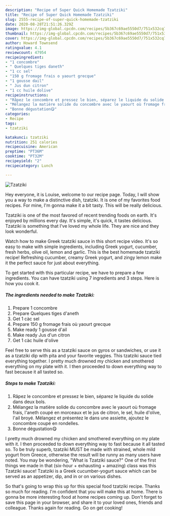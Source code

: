 ```yaml
---
description: "Recipe of Super Quick Homemade Tzatziki"
title: "Recipe of Super Quick Homemade Tzatziki"
slug: 2555-recipe-of-super-quick-homemade-tzatziki
date: 2020-08-28T21:51:26.329Z
image: https://img-global.cpcdn.com/recipes/5b367c69ae5550d7/751x532cq70/tzatziki-photo-principale-de-la-recette.jpg
thumbnail: https://img-global.cpcdn.com/recipes/5b367c69ae5550d7/751x532cq70/tzatziki-photo-principale-de-la-recette.jpg
cover: https://img-global.cpcdn.com/recipes/5b367c69ae5550d7/751x532cq70/tzatziki-photo-principale-de-la-recette.jpg
author: Howard Townsend
ratingvalue: 4.1
reviewcount: 47954
recipeingredient:
- "1 concombre"
- " Quelques tiges daneth"
- "1 cc sel"
- "150 g fromage frais o yaourt grecque"
- "1 gousse dail"
- " Jus dun citron"
- "1 cc huile dolive"
recipeinstructions:
- "Râpez le concombre et pressez le bien, séparez le liquide du solide dans deux bols."
- "Mélangez la matière solide du concombre avec le yaourt où fromage frais, l&#39;aneth coupé en morceaux et le jus de citron, le sel, huile d&#39;olive, l&#39;ail broyé. Mélangez et présentez le dans une assiette, ajoutez le concombre coupé en rondelles."
- "Bonne dégustation😋"
categories:
- Recipe
tags:
- tzatziki

katakunci: tzatziki 
nutrition: 251 calories
recipecuisine: American
preptime: "PT36M"
cooktime: "PT32M"
recipeyield: "2"
recipecategory: Lunch

---
```



![Tzatziki](https://img-global.cpcdn.com/recipes/5b367c69ae5550d7/751x532cq70/tzatziki-photo-principale-de-la-recette.jpg)

Hey everyone, it is Louise, welcome to our recipe page. Today, I will show you a way to make a distinctive dish, tzatziki. It is one of my favorites food recipes. For mine, I'm gonna make it a bit tasty. This will be really delicious.

Tzatziki is one of the most favored of recent trending foods on earth. It's enjoyed by millions every day. It's simple, it's quick, it tastes delicious. Tzatziki is something that I've loved my whole life. They are nice and they look wonderful.

Watch how to make Greek tzatziki sauce in this short recipe video. It&#39;s so easy to make with simple ingredients, including Greek yogurt, cucumber, fresh herbs, olive oil, lemon and garlic. This is the best homemade tzatziki recipe! Refreshing cucumber, creamy Greek yogurt, and zingy lemon make it the perfect sauce for just about everything.


To get started with this particular recipe, we have to prepare a few ingredients. You can have tzatziki using 7 ingredients and 3 steps. Here is how you cook it.

<!--inarticleads1-->

##### The ingredients needed to make Tzatziki:

1. Prepare 1 concombre
1. Prepare  Quelques tiges d&#39;aneth
1. Get 1 càc sel
1. Prepare 150 g fromage frais où yaourt grecque
1. Make ready 1 gousse d&#39;ail
1. Make ready  Jus d&#39;un citron
1. Get 1 càc huile d&#39;olive


Feel free to serve this as a tzatziki sauce on gyros or sandwiches, or use it as a tzatziki dip with pita and your favorite veggies. This tzatziki sauce tied everything together. I pretty much drowned my chicken and smothered everything on my plate with it. I then proceeded to down everything way to fast because it all tasted so. 

<!--inarticleads2-->

##### Steps to make Tzatziki:

1. Râpez le concombre et pressez le bien, séparez le liquide du solide dans deux bols.
1. Mélangez la matière solide du concombre avec le yaourt où fromage frais, l&#39;aneth coupé en morceaux et le jus de citron, le sel, huile d&#39;olive, l&#39;ail broyé. Mélangez et présentez le dans une assiette, ajoutez le concombre coupé en rondelles.
1. Bonne dégustation😋


I pretty much drowned my chicken and smothered everything on my plate with it. I then proceeded to down everything way to fast because it all tasted so. To be truly superb, tzatziki MUST be made with strained, whole mild yogurt from Greece, otherwise the result will be runny as many users have noted. You may be wondering, &#34;What is Tzatziki sauce?&#34; One of the first things we made in that (six-hour + exhausting + amazing) class was this Tzatziki sauce! Tzatziki is a Greek cucumber-yogurt sauce which can be served as an appetizer, dip, and in or on various dishes. 

So that's going to wrap this up for this special food tzatziki recipe. Thanks so much for reading. I'm confident that you will make this at home. There is gonna be more interesting food at home recipes coming up. Don't forget to save this page in your browser, and share it to your loved ones, friends and colleague. Thanks again for reading. Go on get cooking!
